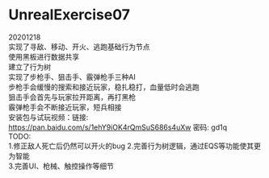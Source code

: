 # UnrealExercise07
20201218  
实现了寻敌、移动、开火、逃跑基础行为节点  
使用黑板进行数据共享  
建立了行为树  
实现了步枪手、狙击手、霰弹枪手三种AI  
步枪手会缓慢的搜索和接近玩家，稳扎稳打，血量低时会逃跑  
狙击手会首先与玩家拉开距离，再打黑枪  
霰弹枪手会不断接近玩家，短兵相接  
安装包与试玩视频：链接: https://pan.baidu.com/s/1ehY9iOK4rQmSuS686s4uXw  密码: gd1q  
TODO:  
1.修正敌人死亡后仍然可以开火的bug
2.完善行为树逻辑，通过EQS等功能使其更为智能  
3.完善UI、枪械、触控操作等细节


